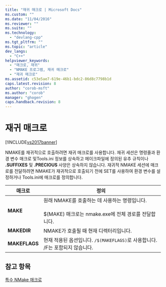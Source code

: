 ```yaml
---
title: "재귀 매크로 | Microsoft Docs"
ms.custom: ""
ms.date: "11/04/2016"
ms.reviewer: ""
ms.suite: ""
ms.technology: 
  - "devlang-cpp"
ms.tgt_pltfrm: ""
ms.topic: "article"
dev_langs: 
  - "C++"
helpviewer_keywords: 
  - "매크로, 재귀"
  - "NMAKE 프로그램, 재귀 매크로"
  - "재귀 매크로"
ms.assetid: c53e5ae7-619e-46b1-bdc2-86d8c7798b1d
caps.latest.revision: 8
author: "corob-msft"
ms.author: "corob"
manager: "ghogen"
caps.handback.revision: 8
---
```

# 재귀 매크로
[!INCLUDE[vs2017banner](../assembler/inline/includes/vs2017banner.md)]

NMAKE를 재귀적으로 호출하려면 재귀 매크로를 사용합니다.  재귀 세션은 명령줄과 환경 변수 매크로 및Tools.ini 정보를 상속하고  메이크파일에 정의된 유추 규칙이나 **.SUFFIXES** 및 **.PRECIOUS** 사양은 상속하지 않습니다.  재귀적 NMAKE 세션에 매크로를 전달하려면 NMAKE가 재귀적으로 호출되기 전에 SET를 사용하여 환경 변수를 설정하거나 Tools.ini에 매크로를 정의합니다.  
  
|매크로|정의|  
|---------|--------|  
|**MAKE**|원래 NMAKE를 호출하는 데 사용하는 명령입니다.<br /><br /> $\(MAKE\) 매크로는 nmake.exe에 전체 경로를 전달합니다.|  
|**MAKEDIR**|NMAKE가 호출될 때 현재 디렉터리입니다.|  
|**MAKEFLAGS**|현재 적용된 옵션입니다.  `/$(MAKEFLAGS)`로 사용합니다.  \/F는 포함되지 않습니다.|  
  
## 참고 항목  
 [특수 NMake 매크로](../build/special-nmake-macros.md)